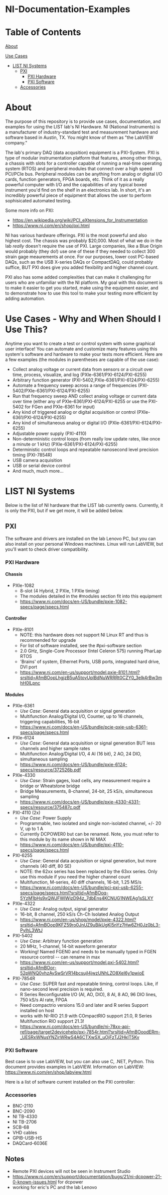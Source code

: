 # NI-Documentation-Examples
# Table of Contents
[About](#about)

[Use Cases](#use-cases---why-and-when-should-i-use-this)

* [LIST NI Systems](#list-ni-systems)
    - [PXI](#pxi)
        - [PXI Hardware](#pxi-hardware)
        - [PXI Software](#pxi-software)
    - [Accessories](#accessories)



# About
The purpose of this repository is to provide use cases, documentation, and examples for using the LIST lab's NI Hardware. NI (National Instruments) is a manufacturer of industry-standard test and measurement hardware and software based in Austin, TX. You might know of them as "the LabVIEW company."

The lab's primary DAQ (data acqusition) equipment is a PXI-System. PXI is type of modular instrumentation platform that features, among other things, a chassis with slots for a controller capable of running a real-time operating system (RTOS) and peripheral modules that connect over a high speed PCI/PCIe bus. Peripheral modules can be anything from analog or digital I/O cards, function generators, FPGA boards, etc. Think of it as a really powerful computer with I/O and the capabilities of any typical boxed instrument you'd find on the shelf in an electronics lab. In short, it's an incredibly powerful piece of equipment that allows the user to perform sophisicated automated testing. 

Some more info on PXI:
 - https://en.wikipedia.org/wiki/PCI_eXtensions_for_Instrumentation
 - https://www.ni.com/en/shop/pxi.html

NI has various hardware offerings. PXI is the most powerful and also highest cost. The chassis was probably $20,000. Most of what we do in the lab *really* doesn't require the use of PXI. Large companies, like a Blue Origin would probably (they do!) use one of these if they needed to collect 300 strain gage meaurements at once. For our purposes, lower cost PC-based DAQs, such as the USB X-series DAQs or CompactDAQ, could probably suffice, BUT PXI does give you added flexibility and higher channel count. 

PXI also has some added complexities that can make it challenging for users who are unfamiliar with the NI platform. My goal with this document is to make it easier to get you started, make using the equipment easier, and to demonstrate how to use this tool to make your testing more efficient by adding automation. 

# Use Cases - Why and When Should I Use This?
Anytime you want to create a test or control system with some graphical user interface! You can automate and customize many features using this system's software and hardware to make your tests more efficient. Here are a few examples (the modules in parentheses are capable of the use case):

- Collect analog voltage or current data from sensors or a circuit over time, process, visualize, and log (PXIe-6361/PXI-6124/PXI-6255)
- Arbitrary function generator (PXI-5402,PXIe-6361/PXI-6124/PXI-6255)
- Automate a frequency sweep across a range of frequencies (PXI-5402/PXIe-6361/PXI-6124/PXI-6255)
- Run that frequency sweep AND collect analog voltage or current data over time (either any of PXIe-6361/PXI-6124/PXI-6255 or use the PXI-5402 for FGen and PXIe-6361 for input)
- Any kind of triggered analog or digital acquisition or control (PXIe-6361/PXI-6124/PXI-6255)
- Any kind of simultaneous analog or digital I/O (PXIe-6361/PXI-6124/PXI-6255)
- Adjustable power supply (PXI-4110)
- Non-deterministic control loops (from really low update rates, like once a minute or 1 kHz) (PXIe-6361/PXI-6124/PXI-6255)
- Deterministic control loops and repeatable nanosecond level precision timing (PXI-7854R)
- USB camera acquisition 
- USB or serial device control
- And much, much more...


# LIST NI Systems

Below is the list of NI hardware that the LIST lab currently owns. Currently, it is only the PXI, but if we get more, it will be added below.

## PXI

The software and drivers are installed on the lab Lenovo PC, but you can also install on your personal Windows machines. Linux will run LabVIEW, but you'll want to check driver compatibility.

### PXI Hardware
#### Chassis
- PXIe-1082
    - 8-slot (4 Hybrid, 2 PXIe, 1 PXIe timing)
    - The modules detailed in the #modules section fit into this equipment
    - https://www.ni.com/docs/en-US/bundle/pxie-1082-specs/page/specs.html
#### Controller
- PXIe-8101
    - NOTE: this hardware does not support NI Linux RT and thus is recommended for upgrade
    - For list of software installed, see the #pxi-software section
    - 2.0 GHz, Single-Core Processor (Intel Celeron 575) running PharLap RTOS 
    - 'Brains' of system, Ethernet Ports, USB ports, integrated hard drive, DVI port
    - https://www.ni.com/en-us/support/model.pxie-8101.html?srsltid=AfmBOopLhgjzB5uA5tovUplBdNuWRRRt0CZY0_3eIk4rBw3mhH0lLpnc
#### Modules 
- PXIe-6361
    - *Use Case*: General data acquisition or signal generation
    - Multifunction Analog/Digital I/O, Counter, up to 16 channels, triggering capabilities, 16-bit
    - https://www.ni.com/docs/en-US/bundle/pcie-pxie-usb-6361-specs/page/specs.html
- PXIe-6124
    - *Use Case*: General data acquisition or signal generation BUT less channels and higher sample rates
    - Multifunction Analog/Digital I/O, 4 AI (16 bit), 2 AO, 24 DIO, simultaneous sampling
    - https://www.ni.com/docs/en-US/bundle/pxie-6124-specs/resource/372526b.pdf
- PXIe-4330
    - *Use Case*: Strain gages, load cells, any measurement require a bridge or Wheatstone bridge
    - Bridge Measurements, 8-channel, 24-bit, 25 kS/s, simultaneous sampling
    - https://www.ni.com/docs/en-US/bundle/pxie-4330-4331-specs/resource/375487c.pdf
- PXI-4110 (2x)
    - *Use Case*: Power Supply
    - Programmable, two isolated and single non-isolated channel, +/- 20 V, up to 1 A
    - Currently DCPOWER0 but can be renamed. Note, you must refer to this module by its name shown in NI MAX
    - https://www.ni.com/docs/en-US/bundle/pxi-4110-specs/page/specs.html
- PXI-6255
    - *Use Case*: General data acquisition or signal generation, but more channels (40 diff, 80 SE)
    - NOTE: the 62xx series has been replaced by the 63xx series. Only use this module if you need the higher channel count
    - Multifunction, M-series, 40 diff channels, 16-bit, 1.25 MS/s
    - https://www.ni.com/docs/en-US/bundle/pci-pxi-usb-6255-specs/page/specs.html?srsltid=AfmBOoq-5YzM1bHs9xQWJFWIWizD94z_7dbEns4KCNUG1NWEAg1sSLXY
- PXIe-4322
    - *Use Case*: Analog output, signal generator
    - 16-bit, 8 channel, 250 kS/s Ch-Ch Isolated Analog Output
    - https://www.ni.com/en-us/shop/model/pxie-4322.html?srsltid=AfmBOop9KFZ59ro0JnUZ9uBikUgKl5nYz7Hw6ZH0Jz0bL3-PylhL3WtJ
- PXI-5402
    - *Use Case*: Arbitrary function generation
    - 20 MHz, 1-channel, 14-bit waveform generator
    - Working! Named FGEN0 and needs to be manually typed in FGEN resource control -- can rename in max
    - https://www.ni.com/en-us/support/model.pxi-5402.html?srsltid=AfmBOor-52pWNQ0vhzAySwSrVR14bcsujI4jwzUNhLZO8XeI6y1pwioE
- PXI-7854R
    - *Use Case*: SUPER fast and repeatable timing, control loops. Like, if nano-second level precision is required. 
    - R Series Reconfigurable I/O (AI, AO, DIO), 8 AI, 8 AO, 96 DIO lines, 750 kS/s AI rate, FPGA
    - Need compactrio versions 15.0 and later and R series Support installed on host
    - works with NI-RIO 21.9 with COmpactRIO support 21.0, R Series Multifunction RIO support 21.3!
    - https://www.ni.com/docs/en-US/bundle/ni-78xx-api-ref/page/target2devicehelp/pxi-7854r.html?srsltid=AfmBOoodERm-_UESRxWNusYNZirWRwS4A6CTXwSX_uOjFzTJ2HkIT5Kv


### PXI Software
Best case is to use LabVIEW, but you can also use C, .NET, Python. This document provides examples in LabVIEW. Information on LabVIEW: https://www.ni.com/en/shop/labview.html

Here is a list of software current installed on the PXI controller:


### Accessories
- BNC-2110
- BNC-2090
- NI TB-4330
- NI TB-2706
- SCB-68
- VHD cables
- GPIB-USB-HS
- DAQCard-6036E

## Notes
- Remote PXI devices will not be seen in Instrument Studio
- https://www.ni.com/en/support/documentation/bugs/21/ni-dcpower-21-0-known-issues.html for dcpower 
- working for eric's PC and the lab Lenovo

